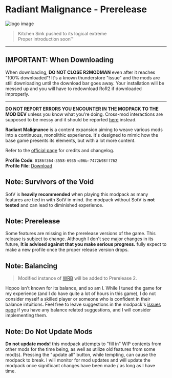 # Radiant Malignance - Prerelease
![logo image](https://prodzpod.github.io/RadiantMalignance/logo.png)  
> Kitchen Sink pushed to its logical extreme  
> Proper introduction soon:tm:

------

## IMPORTANT: When Downloading
When downloading, **DO NOT CLOSE R2MODMAN** even after it reaches "100% downloaded"! It's a known thunderstore "issue" and the mods are still downloading until the download bar goes away. Your installation will be messed up and you will have to redownload RoR2 if downloaded improperly.

------

**DO NOT REPORT ERRORS YOU ENCOUNTER IN THE MODPACK TO THE MOD DEV** unless you know what you're doing. Cross-mod interactions are supposed to be messy and it should be reported [here](https://github.com/prodzpod/RadiantMalignance/issues) instead.

**Radiant Malignance** is a content expansion aiming to weave various mods into a continuous, monolithic experience. It's designed to mimic how the base game presents its elements, but with a lot more content.

Refer to the [official page](https://prodzpod.github.io/RadiantMalignance/index.html) for credits and changelog.

**Profile Code**: `0186f364-3558-6935-d06b-7472b98ff762`  
**Profile File**: [Download](https://prodzpod.github.io/RadiantMalignance/RadiantMalignance.r2z)

## Note: Survivors of the Void
SotV is **heavily recommended** when playing this modpack as many features are tied in with SotV in mind. the modpack without SotV is **not tested** and can lead to diminished experience.

## Note: Prerelease
Some features are missing in the prerelease versions of the game. This release is subject to change. Although I don't see major changes in its future, **It is advised against that you make serious progress.** fully expect to make a new profile once the proper release version drops.

## Note: Balancing
> Modified instance of [WRB](https://thunderstore.io/package/TheBestAssociatedLargelyLudicrousSillyheadGroup/WellRoundedBalance/) will be added to Prerelease 2.

Hopoo isn't known for its balance, and so am I. While I tuned the game for my experience (and I do have quite a lot of hours in this game), I do not consider myself a skilled player or someone who is confident in their balance intuitions. Feel free to leave suggestions in the modpack's [issues page](https://github.com/prodzpod/RadiantMalignance/issues) if you have any balance related suggestions, and I will consider implementing them.

## Note: Do Not Update Mods
**Do not update mods!** this modpack attempts to "fill in" WIP contents from other mods for the time being, as well as utilize old features from some mod(s). Pressing the "update all" button, while tempting, can cause the modpack to break. I will monitor for mod updates and will update the modpack once significant changes have been made / as long as I have time.
